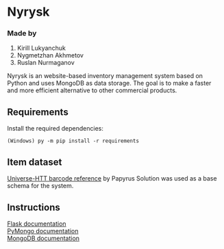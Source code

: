# Nyrysk
### Made by 
1. Kirill Lukyanchuk
1. Nygmetzhan Akhmetov
1. Ruslan Nurmaganov


Nyrysk is an website-based inventory management system based on Python and uses MongoDB as data storage.
The goal is to make a faster and more efficient alternative to other commercial products.

## Requirements
Install the required dependencies:
```
(Windows) py -m pip install -r requirements
```

## Item dataset
[Universe-HTT barcode reference](https://github.com/papyrussolution/UhttBarcodeReference) by Papyrus Solution was used as a base schema for the system.

## Instructions
[Flask documentation](https://flask.palletsprojects.com/en/2.2.x/)
<br>
[PyMongo documentation](https://pymongo.readthedocs.io/en/stable/index.html)
<br>
[MongoDB documentation](https://www.mongodb.com/docs/manual/tutorial/getting-started/)
